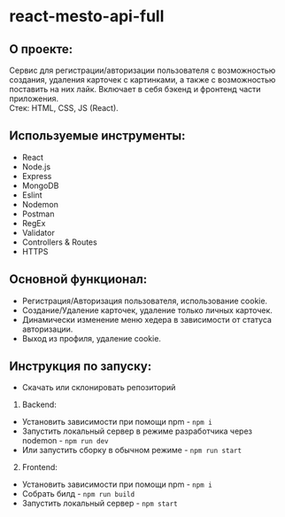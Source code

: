 # **react-mesto-api-full**

## О проекте:
Сервис для регистрации/авторизации пользователя с возможностью создания, удаления карточек с картинками, а также с возможностью поставить на них лайк.
Включает в себя бэкенд и фронтенд части приложения.<br>
Стек: HTML, CSS, JS (React).

## Используемые инструменты:
- React
- Node.js
- Express
- MongoDB
- Eslint
- Nodemon
- Postman
- RegEx
- Validator
- Controllers & Routes
- HTTPS

## Основной функционал:
- Регистрация/Авторизация пользователя, использование cookie.
- Создание/Удаление карточек, удаление только личных карточек.
- Динамически изменение меню хедера в зависимости от статуса авторизации.
- Выход из профиля, удаление cookie.

## Инструкция по запуску:
- Скачать или склонировать репозиторий
1. Backend:
- Установить зависимости при помощи npm - `npm i`
- Запустить локальный сервер в режиме разработчика через nodemon - `npm run dev`
- Или запустить сборку в обычном режиме - `npm run start`
2. Frontend:
- Установить зависимости при помощи npm - `npm i`
- Собрать билд - `npm run build`
- Запустить локальный сервер - `npm start`
